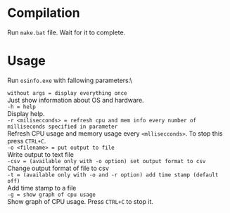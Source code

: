 # Compilation
Run `make.bat` file.
Wait for it to complete.

# Usage
Run `osinfo.exe` with fallowing parameters:\

`without args = display everything once`\
Just show information about OS and hardware.\
`-h = help`\
Display help.\
`-r <milisecconds> = refresh cpu and mem info every number of milliseconds specified in parameter`\
Refresh CPU usage and memory usage every `<mllisecconds>`. To stop this press `CTRL+C`.\
`-o <filename> = put output to file`\
Write output to text file\
`-csv = (available only with -o option) set output format to csv`\
Change output format of file to csv\
`-t = (available only with -o and -r option) add time stamp (default off)`\
Add time stamp to a file\
`-g = show graph of cpu usage`\
Show graph of CPU usage. Press `CTRL+C` to stop it.
